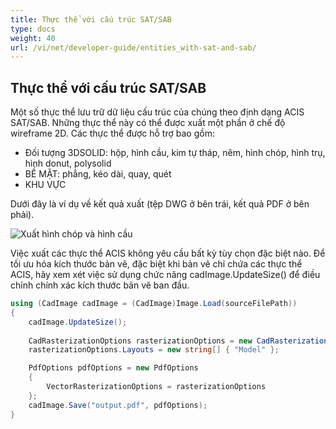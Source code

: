 ```yaml
---
title: Thực thể với cấu trúc SAT/SAB
type: docs
weight: 40
url: /vi/net/developer-guide/entities_with-sat-and-sab/
---
```


## **Thực thể với cấu trúc SAT/SAB**

Một số thực thể lưu trữ dữ liệu cấu trúc của chúng theo định dạng ACIS SAT/SAB. Những thực thể này có thể được xuất một phần ở chế độ wireframe 2D. Các thực thể được hỗ trợ bao gồm:

*	Đối tượng 3DSOLID: hộp, hình cầu, kim tự tháp, nêm, hình chóp, hình trụ, hình donut, polysolid
*	BỀ MẶT: phẳng, kéo dài, quay, quét
*	KHU VỰC

Dưới đây là ví dụ về kết quả xuất (tệp DWG ở bên trái, kết quả PDF ở bên phải).

![Xuất hình chóp và hình cầu](/cad/_assets/guide/coneAndSpheres.png)

Việc xuất các thực thể ACIS không yêu cầu bất kỳ tùy chọn đặc biệt nào. Để tối ưu hóa kích thước bản vẽ, đặc biệt khi bản vẽ chỉ chứa các thực thể ACIS, hãy xem xét việc sử dụng chức năng cadImage.UpdateSize() để điều chỉnh chính xác kích thước bản vẽ ban đầu.

```csharp
using (CadImage cadImage = (CadImage)Image.Load(sourceFilePath))
{
	cadImage.UpdateSize();
	
	CadRasterizationOptions rasterizationOptions = new CadRasterizationOptions();
	rasterizationOptions.Layouts = new string[] { "Model" };

	PdfOptions pdfOptions = new PdfOptions
	{
		VectorRasterizationOptions = rasterizationOptions
	};
	cadImage.Save("output.pdf", pdfOptions);
}
```
